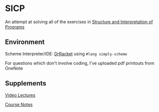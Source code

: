 # SICP

An attempt at solving all of the exercises in [Structure and Interpretation of Programs](https://web.mit.edu/alexmv/6.037/sicp.pdf)

## Environment

Scheme Interpreter/IDE: [DrRacket](https://racket-lang.org/) using `#lang simply-scheme`

For questions which don't involve coding, I've uploaded pdf printouts from OneNote

## Supplements

[Video Lectures](https://archive.org/details/ucberkeley-webcast-PL3E89002AA9B9879E?sort=-week)

[Course Notes](https://people.eecs.berkeley.edu/~bh/61a-pages/)
